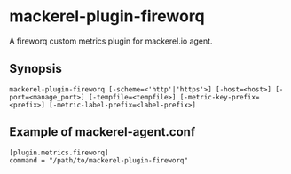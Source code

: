 mackerel-plugin-fireworq
========================

A fireworq custom metrics plugin for mackerel.io agent.

## Synopsis

```shell
mackerel-plugin-fireworq [-scheme=<'http'|'https'>] [-host=<host>] [-port=<manage_port>] [-tempfile=<tempfile>] [-metric-key-prefix=<prefix>] [-metric-label-prefix=<label-prefix>]
```

## Example of mackerel-agent.conf

```
[plugin.metrics.fireworq]
command = "/path/to/mackerel-plugin-fireworq"
```
